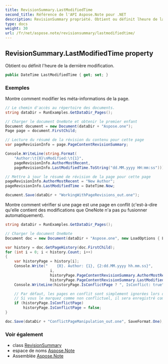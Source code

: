 ```yaml
---
title: RevisionSummary.LastModifiedTime
second_title: Référence de l'API Aspose.Note pour .NET
description: RevisionSummary propriété. Obtient ou définit lheure de la dernière modification.
type: docs
weight: 30
url: /fr/net/aspose.note/revisionsummary/lastmodifiedtime/
---
```

## RevisionSummary.LastModifiedTime property

Obtient ou définit l'heure de la dernière modification.

```csharp
public DateTime LastModifiedTime { get; set; }
```

### Exemples

Montre comment modifier les méta-informations de la page.

```csharp
// Le chemin d'accès au répertoire des documents.
string dataDir = RunExamples.GetDataDir_Pages();

// Charger le document OneNote et obtenir le premier enfant           
Document document = new Document(dataDir + "Aspose.one");
Page page = document.FirstChild;

// Lecture du résumé de la révision du contenu pour cette page
var pageRevisionInfo = page.PageContentRevisionSummary;

Console.WriteLine(string.Format(
    "Author:\t{0}\nModified:\t{1}",
    pageRevisionInfo.AuthorMostRecent,
    pageRevisionInfo.LastModifiedTime.ToString("dd.MM.yyyy HH:mm:ss")));

// Mettre à jour le résumé de révision de la page pour cette page
pageRevisionInfo.AuthorMostRecent = "New Author";
pageRevisionInfo.LastModifiedTime = DateTime.Now;

document.Save(dataDir + "WorkingWithPageRevisions_out.one");
```

Montre comment vérifier si une page est une page en conflit (c'est-à-dire qu'elle contient des modifications que OneNote n'a pas pu fusionner automatiquement).

```csharp
string dataDir = RunExamples.GetDataDir_Pages();

// Charger le document OneNote
Document doc = new Document(dataDir + "Aspose.one", new LoadOptions { LoadHistory = true });

var history = doc.GetPageHistory(doc.FirstChild);
for (int i = 0; i < history.Count; i++)
{
    var historyPage = history[i];
    Console.Write("    {0}. Author: {1}, {2:dd.MM.yyyy hh.mm.ss}",
                    i,
                    historyPage.PageContentRevisionSummary.AuthorMostRecent,
                    historyPage.PageContentRevisionSummary.LastModifiedTime);
    Console.WriteLine(historyPage.IsConflictPage ? ", IsConflict: true" : string.Empty);

    // Par défaut, les pages en conflit sont simplement ignorées lors de l'enregistrement.
    // Si vous le marquez comme non conflictuel, il sera enregistré comme d'habitude dans l'historique.
    if (historyPage.IsConflictPage)
        historyPage.IsConflictPage = false;
}

doc.Save(dataDir + "ConflictPageManipulation_out.one", SaveFormat.One);
```

### Voir également

* class [RevisionSummary](../)
* espace de noms [Aspose.Note](../../revisionsummary/)
* Assemblée [Aspose.Note](../../../)


